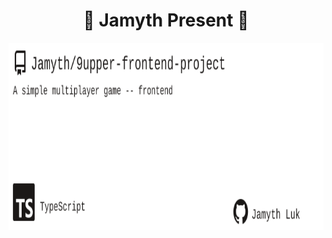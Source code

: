 <!-- built at 5/26/2024, 8:13:23 PM -->
<h1 align="center">
🎉 Jamyth Present 🎉
</h1>
<p align="center">
    <a href="https://github.com/Jamyth/9upper-frontend-project">
        <img width="1000" height="300" src="./readme.svg" />
    </a>
</p>